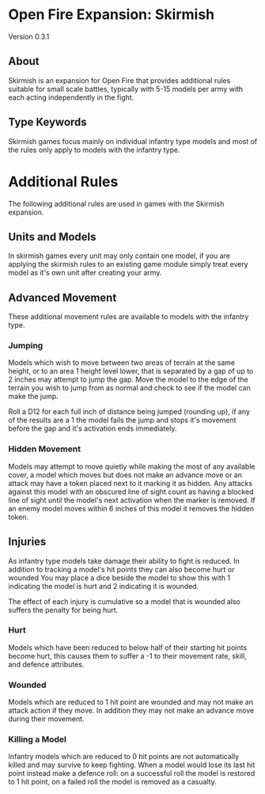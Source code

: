 Open Fire Expansion: Skirmish
=============================

Version 0.3.1

## About

Skirmish is an expansion for Open Fire that provides additional rules suitable for small scale battles, typically with 5-15 models per army with each acting independently in the fight.

## Type Keywords

Skirmish games focus mainly on individual infantry type models and most of the rules only apply to models with the infantry type.

# Additional Rules

The following additional rules are used in games with the Skirmish expansion.

## Units and Models

In skirmish games every unit may only contain one model, if you are applying the skirmish rules to an existing game module simply treat every model as it's own unit after creating your army.

## Advanced Movement

These additional movement rules are available to models with the infantry type.

### Jumping

Models which wish to move between two areas of terrain at the same height, or to an area 1 height level lower, that is separated by a gap of up to 2 inches may attempt to jump the gap. Move the model to the edge of the terrain you wish to jump from as normal and check to see if the model can make the jump.

Roll a D12 for each full inch of distance being jumped (rounding up), if any of the results are a 1 the model fails the jump and stops it's movement before the gap and it's activation ends immediately.

### Hidden Movement

Models may attempt to move quietly while making the most of any available cover, a model which moves but does not make an advance move or an attack may have a token placed next to it marking it as hidden. Any attacks against this model with an obscured line of sight count as having a blocked line of sight until the model's next activation when the marker is removed. If an enemy model moves within 6 inches of this model it removes the hidden token.

## Injuries

As infantry type models take damage their ability to fight is reduced. In addition to tracking a model's hit points they can also become hurt or wounded You may place a dice beside the model to show this with 1 indicating the model is hurt and 2 indicating it is wounded.

The effect of each injury is cumulative so a model that is wounded also suffers the penalty for being hurt.

### Hurt

Models which have been reduced to below half of their starting hit points become hurt, this causes them to suffer a -1 to their movement rate, skill, and defence attributes.

### Wounded

Models which are reduced to 1 hit point are wounded and may not make an attack action if they move. In addition they may not make an advance move during their movement.

### Killing a Model

Infantry models which are reduced to 0 hit points are not automatically killed and may survive to keep fighting. When a model would lose its last hit point instead make a defence roll: on a successful roll the model is restored to 1 hit point, on a failed roll the model is removed as a casualty.